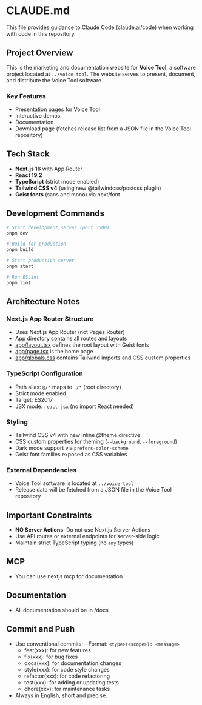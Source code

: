 # CLAUDE.md

This file provides guidance to Claude Code (claude.ai/code) when working with code in this repository.

## Project Overview

This is the marketing and documentation website for **Voice Tool**, a software project located at `../voice-tool`. The website serves to present, document, and distribute the Voice Tool software.

### Key Features
- Presentation pages for Voice Tool
- Interactive demos
- Documentation
- Download page (fetches release list from a JSON file in the Voice Tool repository)

## Tech Stack

- **Next.js 16** with App Router
- **React 19.2**
- **TypeScript** (strict mode enabled)
- **Tailwind CSS v4** (using new @tailwindcss/postcss plugin)
- **Geist fonts** (sans and mono) via next/font

## Development Commands

```bash
# Start development server (port 3000)
pnpm dev

# Build for production
pnpm build

# Start production server
pnpm start

# Run ESLint
pnpm lint
```

## Architecture Notes

### Next.js App Router Structure
- Uses Next.js App Router (not Pages Router)
- App directory contains all routes and layouts
- [app/layout.tsx](app/layout.tsx) defines the root layout with Geist fonts
- [app/page.tsx](app/page.tsx) is the home page
- [app/globals.css](app/globals.css) contains Tailwind imports and CSS custom properties

### TypeScript Configuration
- Path alias: `@/*` maps to `./*` (root directory)
- Strict mode enabled
- Target: ES2017
- JSX mode: `react-jsx` (no import React needed)

### Styling
- Tailwind CSS v4 with new inline @theme directive
- CSS custom properties for theming (`--background`, `--foreground`)
- Dark mode support via `prefers-color-scheme`
- Geist font families exposed as CSS variables

### External Dependencies
- Voice Tool software is located at `../voice-tool`
- Release data will be fetched from a JSON file in the Voice Tool repository

## Important Constraints

- **NO Server Actions**: Do not use Next.js Server Actions
- Use API routes or external endpoints for server-side logic
- Maintain strict TypeScript typing (no `any` types)

## MCP
- You can use nextjs mcp for documentation

## Documentation
- All documentation should be in /docs

## Commit and Push
- Use conventional commits: - Format: `<type>(<scope>): <message>`
    - feat(xxx): for new features
    - fix(xxx): for bug fixes
    - docs(xxx): for documentation changes
    - style(xxx): for code style changes
    - refactor(xxx): for code refactoring
    - test(xxx): for adding or updating tests
    - chore(xxx): for maintenance tasks
- Always in English, short and precise.